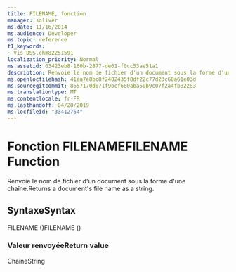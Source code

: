 ```yaml
---
title: FILENAME, fonction
manager: soliver
ms.date: 11/16/2014
ms.audience: Developer
ms.topic: reference
f1_keywords:
- Vis_DSS.chm82251591
localization_priority: Normal
ms.assetid: 03423eb8-160b-2877-de61-f0cc53ae51a1
description: Renvoie le nom de fichier d'un document sous la forme d'une chaîne.
ms.openlocfilehash: 41ea7e8bc8f2402435f8df22c77d23c60a61e03d
ms.sourcegitcommit: 8657170d071f9bcf680aba50b9c07f2a4fb82283
ms.translationtype: MT
ms.contentlocale: fr-FR
ms.lasthandoff: 04/28/2019
ms.locfileid: "33412764"
---
```

# <a name="filename-function"></a><span data-ttu-id="ac877-103">Fonction FILENAME</span><span class="sxs-lookup"><span data-stu-id="ac877-103">FILENAME Function</span></span>

<span data-ttu-id="ac877-104">Renvoie le nom de fichier d'un document sous la forme d'une chaîne.</span><span class="sxs-lookup"><span data-stu-id="ac877-104">Returns a document's file name as a string.</span></span>
  
## <a name="syntax"></a><span data-ttu-id="ac877-105">Syntaxe</span><span class="sxs-lookup"><span data-stu-id="ac877-105">Syntax</span></span>

<span data-ttu-id="ac877-106">FILENAME ()</span><span class="sxs-lookup"><span data-stu-id="ac877-106">FILENAME ()</span></span>
  
### <a name="return-value"></a><span data-ttu-id="ac877-107">Valeur renvoyée</span><span class="sxs-lookup"><span data-stu-id="ac877-107">Return value</span></span>

<span data-ttu-id="ac877-108">Chaîne</span><span class="sxs-lookup"><span data-stu-id="ac877-108">String</span></span>
  

